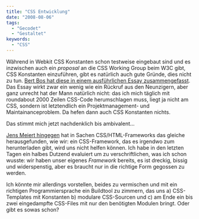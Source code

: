 ```yaml
---
title: "CSS Entwicklung"
date: "2008-08-06"
tags:
  - "Gecodet"
  - "Gestaltet"
keywords:
  - "CSS"
---
```


Während in Webkit CSS Konstanten schon testweise eingebaut sind und es inzwischen auch ein _proposal_ an die CSS Working Group beim W3C gibt, CSS Konstanten einzuführen, gibt es natürlich auch gute Gründe, dies nicht zu tun. [Bert Bos hat diese in einem ausführlichen Essay zusammengefasst](http://www.w3.org/People/Bos/CSS-variables). Das Essay wirkt zwar ein wenig wie ein Rückruf aus den Neunzigern, aber ganz unrecht hat der Mann natürlich nicht: das ich mich täglich mit roundabout 2000 Zeilen CSS-Code herumschlagen muss, liegt ja nicht am CSS, sondern ist letztendlich ein Projektmanagement- und Maintainanceproblem. Da hefen dann auch CSS Konstanten nichts.

Das stimmt mich jetzt nachdenklich bis ambivalent…

[Jens Meiert hingegen](http://meiert.com/en/blog/20080805/html-css-frameworks/) hat in Sachen CSS/HTML-Frameworks das gleiche herausgefunden, wie wir: ein CSS-Framework, das es irgendwo zum herunterladen gibt, wird uns nicht helfen können. Ich habe in den letzten Tagen ein halbes Dutzend evaluiert um zu verschriftlichen, was ich schon wusste: wir haben unser eigenes _Framework_ bereits, es ist dreckig, bissig und widerspenstig, aber es braucht nur in die richtige Form gegossen zu werden.

Ich könnte mir allerdings vorstellen, beides zu vermischen und mit ein richtigen Programmiersprache ein Buildtool zu zimmern, das uns a) CSS-Templates mit Konstanten b) modulare CSS-Sourcen und c) am Ende ein bis zwei eingedampfte CSS-Files mit nur den benötigten Modulen bringt. Oder gibt es sowas schon?
